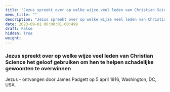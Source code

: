 ```yaml
---
title: "Jezus spreekt over op welke wijze veel leden van Christian Science het geloof gebruiken om hen te helpen schadelijke gewoonten te overwinnen"
menu_title: ""
description: "Jezus spreekt over op welke wijze veel leden van Christian Science het geloof gebruiken om hen te helpen schadelijke gewoonten te overwinnen"
date: 2023-09-01 06:00:01+00:499
draft: False
hidden: True
weight:
---
```

### Jezus spreekt over op welke wijze veel leden van Christian Science het geloof gebruiken om hen te helpen schadelijke gewoonten te overwinnen

Jezus - ontvangen door James Padgett op 5 april 1916, Washington, DC, USA.
